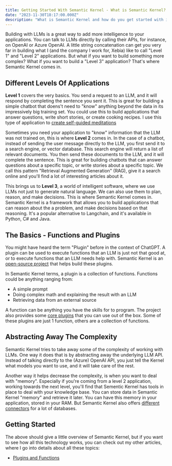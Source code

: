 ```yaml
---
title: Getting Started With Semantic Kernel - What is Semantic Kernel?
date: "2023-11-30T18:17:00.000Z"
description: "What is Semantic Kernel and how do you get started with it? In this post I'll cover the absolute basics."
---
```


Building with LLMs is a great way to add more intelligence to your applications. You can talk to LLMs directly by calling their APIs, for instance, on OpenAI or Azure OpenAI. A little string concatenation can get you very far in building what I (and the company I work for, Xebia) like to call "Level 1" and "Level 2" applications. But what if you want to build something more complex? What if you want to build a "Level 3" application? That's where Semantic Kernel comes in.

## Different Levels Of Applications

**Level 1** covers the very basics. You send a request to an LLM, and it will respond by completing the sentence you sent it. This is great for building a simple chatbot that doens't need to "know" anything beyond the data in its impressively big training set. You could use this to build applications that answer questions, write short stories, or create cooking recipes. I use this type of application to [create self-guided meditations][1]

Sometimes you need your application to "know" information that the LLM was not trained on, this is where **Level 2** comes in. In the case of a chatbot, instead of sending the user message directly to the LLM, you first send it to a search engine, or vector database. This search engine will return a list of relevant documents. You then send these documents to the LLM, and it will complete the sentence. This is great for building chatbots that can answer questions about a specific topic, or write stories about a specific topic. We call this pattern "Retrieval Augmented Generation" (RAG), give it a search online and you'll find a lot of interesting articles about it.

This brings us to **Level 3**, a world of intelligent software, where we use LLMs not just to generate natural language. We can also use them to plan, reason, and make decisions. This is where Semantic Kernel comes in. Semantic Kernel is a framework that allows you to build applications that can reason about the a problem, and make decisions based on that reasoning. It's a popular alternative to Langchain, and it's available in Python, C# and Java.

## The Basics - Functions and Plugins

You might have heard the term "Plugin" before in the context of ChatGPT. A plugin can be used to execute functions that an LLM is just not that good at, or to execute functions that an LLM needs help with. Semantic Kernel is an [open-source project][2] that helps build these plugins.

In Semantic Kernel terms, a plugin is a collection of functions. Functions could be anything ranging from:

- A simple prompt
- Doing complex math and explaining the result with an LLM
- Retrieving data from an external source

A function can be anything you have the skills for to program. The project also provides some [core plugins][4] that you can use out of the box. Some of these plugins are just 1 function, others are a collection of functions.

## Abstracting Away The Complexity

Semantic Kernel tries to take away some of the complexity of working with LLMs. One way it does that is by abstracting away the underlying LLM API. Instead of talking directly to the (Azure) OpenAI API, you just tell the Kernel what models you want to use, and it will take care of the rest.

Another way it helps decrease the complexity, is when you want to deal with "memory". Especially if you're coming from a level 2 application, working towards the next level, you'll find that Sementic Kernel has tools in place to deal with your knowledge base. You can store data in Semantic Kernel "memory" and retrieve it later. You can have this memory in your application, stored in your RAM. But Semantic Kernel also offers [different connectors][5] for a lot of databases.

## Getting Started

The above should give a little overview of Semantic Kernel, but if you want to see how all this technology works, you can check out my other articles, where I go into details about all these topics:

- [Plugins and Functions][3]

[1]: https://github.com/MatthijsvdVeer/PeaceProcessor
[2]: https://github.com/microsoft/semantic-kernel/
[3]: ../semantic-kernel-plugins-simple-functions/
[4]: https://learn.microsoft.com/en-us/semantic-kernel/ai-orchestration/plugins/out-of-the-box-plugins?WT.mc_id=IoT-MVP-5004034&tabs=Csharp
[5]: https://learn.microsoft.com/en-us/semantic-kernel/memories/vector-db?WT.mc_id=IoT-MVP-5004034#available-connectors-to-vector-databases
